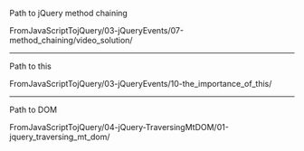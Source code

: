 Path to jQuery method chaining

FromJavaScriptTojQuery/03-jQueryEvents/07-method_chaining/video_solution/


______________________________
Path to 
this

FromJavaScriptTojQuery/03-jQueryEvents/10-the_importance_of_this/


_______________________________
Path to
DOM

FromJavaScriptTojQuery/04-jQuery-TraversingMtDOM/01-jquery_traversing_mt_dom/